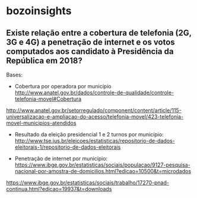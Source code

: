# bozoinsights

## Existe relação entre a cobertura de telefonia (2G, 3G e 4G) a penetração de internet e os votos computados aos candidato à Presidência da República em 2018?

Bases:
* Cobertura por operadora por município
http://www.anatel.gov.br/dados/controle-de-qualidade/controle-telefonia-movel#Cobertura

http://www.anatel.gov.br/setorregulado/component/content/article/115-universalizacao-e-ampliacao-do-acesso/telefonia-movel/423-telefonia-movel-municipios-atendidos


* Resultado da eleição presidencial 1 e 2 turnos por município: http://www.tse.jus.br/eleicoes/estatisticas/repositorio-de-dados-eleitorais-1/repositorio-de-dados-eleitorais

* Penetração de internet por município: https://www.ibge.gov.br/estatisticas/sociais/populacao/9127-pesquisa-nacional-por-amostra-de-domicilios.html?edicao=10500&t=microdados

https://www.ibge.gov.br/estatisticas/sociais/trabalho/17270-pnad-continua.html?edicao=19937&t=downloads

